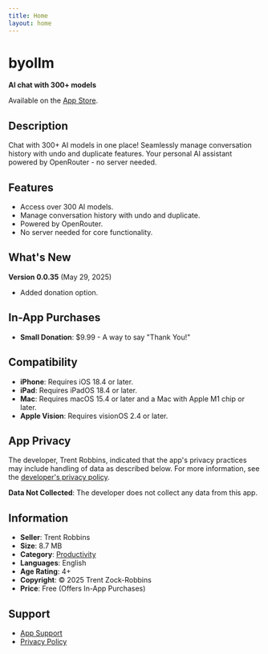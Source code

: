 ```yaml
---
title: Home
layout: home
---
```


# byollm

**AI chat with 300+ models**

Available on the [App Store](https://apps.apple.com/us/app/byollm/id6745411393).

## Description

Chat with 300+ AI models in one place! Seamlessly manage conversation history with undo and duplicate features. Your personal AI assistant powered by OpenRouter - no server needed.

## Features

- Access over 300 AI models.
- Manage conversation history with undo and duplicate.
- Powered by OpenRouter.
- No server needed for core functionality.

## What's New

**Version 0.0.35** (May 29, 2025)
- Added donation option.

## In-App Purchases

- **Small Donation**: \$9.99 - A way to say "Thank You!"

## Compatibility

- **iPhone**: Requires iOS 18.4 or later.
- **iPad**: Requires iPadOS 18.4 or later.
- **Mac**: Requires macOS 15.4 or later and a Mac with Apple M1 chip or later.
- **Apple Vision**: Requires visionOS 2.4 or later.

## App Privacy

The developer, Trent Robbins, indicated that the app's privacy practices may include handling of data as described below. For more information, see the [developer's privacy policy](https://robbintt.github.io/outlines/docs/byollm_static/byollm-privacy-policy-html.html).

**Data Not Collected**: The developer does not collect any data from this app.

## Information

- **Seller**: Trent Robbins
- **Size**: 8.7 MB
- **Category**: [Productivity](https://itunes.apple.com/us/genre/id6007)
- **Languages**: English
- **Age Rating**: 4+
- **Copyright**: © 2025 Trent Zock-Robbins
- **Price**: Free (Offers In-App Purchases)

## Support

- [App Support](https://robbintt.github.io/outlines/docs/byollm_static/byollm-privacy-policy-html.html)
- [Privacy Policy](https://robbintt.github.io/outlines/docs/byollm_static/byollm-privacy-policy-html.html)
